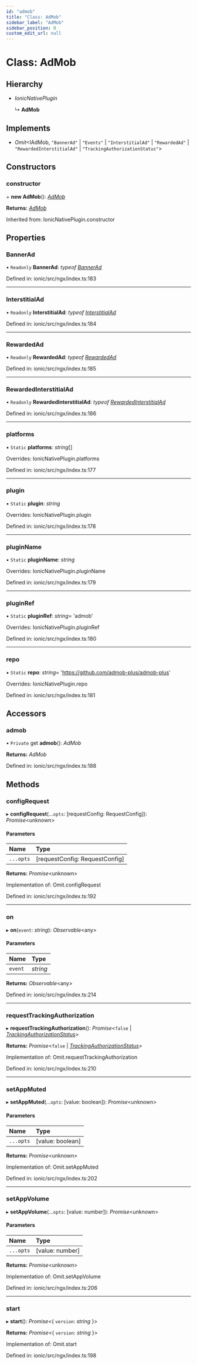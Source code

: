 ```yaml
---
id: "admob"
title: "Class: AdMob"
sidebar_label: "AdMob"
sidebar_position: 0
custom_edit_url: null
---
```


# Class: AdMob

## Hierarchy

- *IonicNativePlugin*

  ↳ **AdMob**

## Implements

- *Omit*<IAdMob, ``"BannerAd"`` \| ``"Events"`` \| ``"InterstitialAd"`` \| ``"RewardedAd"`` \| ``"RewardedInterstitialAd"`` \| ``"TrackingAuthorizationStatus"``\>

## Constructors

### constructor

\+ **new AdMob**(): [*AdMob*](admob.md)

**Returns:** [*AdMob*](admob.md)

Inherited from: IonicNativePlugin.constructor

## Properties

### BannerAd

• `Readonly` **BannerAd**: *typeof* [*BannerAd*](bannerad.md)

Defined in: ionic/src/ngx/index.ts:183

___

### InterstitialAd

• `Readonly` **InterstitialAd**: *typeof* [*InterstitialAd*](interstitialad.md)

Defined in: ionic/src/ngx/index.ts:184

___

### RewardedAd

• `Readonly` **RewardedAd**: *typeof* [*RewardedAd*](rewardedad.md)

Defined in: ionic/src/ngx/index.ts:185

___

### RewardedInterstitialAd

• `Readonly` **RewardedInterstitialAd**: *typeof* [*RewardedInterstitialAd*](rewardedinterstitialad.md)

Defined in: ionic/src/ngx/index.ts:186

___

### platforms

▪ `Static` **platforms**: *string*[]

Overrides: IonicNativePlugin.platforms

Defined in: ionic/src/ngx/index.ts:177

___

### plugin

▪ `Static` **plugin**: *string*

Overrides: IonicNativePlugin.plugin

Defined in: ionic/src/ngx/index.ts:178

___

### pluginName

▪ `Static` **pluginName**: *string*

Overrides: IonicNativePlugin.pluginName

Defined in: ionic/src/ngx/index.ts:179

___

### pluginRef

▪ `Static` **pluginRef**: *string*= 'admob'

Overrides: IonicNativePlugin.pluginRef

Defined in: ionic/src/ngx/index.ts:180

___

### repo

▪ `Static` **repo**: *string*= 'https://github.com/admob-plus/admob-plus'

Overrides: IonicNativePlugin.repo

Defined in: ionic/src/ngx/index.ts:181

## Accessors

### admob

• `Private` get **admob**(): *AdMob*

**Returns:** *AdMob*

Defined in: ionic/src/ngx/index.ts:188

## Methods

### configRequest

▸ **configRequest**(...`opts`: [requestConfig: RequestConfig]): *Promise*<unknown\>

#### Parameters

| Name | Type |
| :------ | :------ |
| `...opts` | [requestConfig: RequestConfig] |

**Returns:** *Promise*<unknown\>

Implementation of: Omit.configRequest

Defined in: ionic/src/ngx/index.ts:192

___

### on

▸ **on**(`event`: *string*): *Observable*<any\>

#### Parameters

| Name | Type |
| :------ | :------ |
| `event` | *string* |

**Returns:** *Observable*<any\>

Defined in: ionic/src/ngx/index.ts:214

___

### requestTrackingAuthorization

▸ **requestTrackingAuthorization**(): *Promise*<``false`` \| [*TrackingAuthorizationStatus*](../enums/trackingauthorizationstatus.md)\>

**Returns:** *Promise*<``false`` \| [*TrackingAuthorizationStatus*](../enums/trackingauthorizationstatus.md)\>

Implementation of: Omit.requestTrackingAuthorization

Defined in: ionic/src/ngx/index.ts:210

___

### setAppMuted

▸ **setAppMuted**(...`opts`: [value: boolean]): *Promise*<unknown\>

#### Parameters

| Name | Type |
| :------ | :------ |
| `...opts` | [value: boolean] |

**Returns:** *Promise*<unknown\>

Implementation of: Omit.setAppMuted

Defined in: ionic/src/ngx/index.ts:202

___

### setAppVolume

▸ **setAppVolume**(...`opts`: [value: number]): *Promise*<unknown\>

#### Parameters

| Name | Type |
| :------ | :------ |
| `...opts` | [value: number] |

**Returns:** *Promise*<unknown\>

Implementation of: Omit.setAppVolume

Defined in: ionic/src/ngx/index.ts:206

___

### start

▸ **start**(): *Promise*<{ `version`: *string*  }\>

**Returns:** *Promise*<{ `version`: *string*  }\>

Implementation of: Omit.start

Defined in: ionic/src/ngx/index.ts:198
